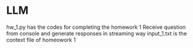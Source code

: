 # LLM
hw_1.py has the codes for completing the homework 1
Receive question from console and generate responses in streaming way
input_1.txt is the context file of homeowork 1